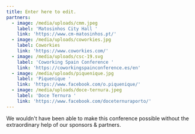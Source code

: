 ```yaml
---
title: Enter here to edit.
partners:
  - image: /media/uploads/cmm.jpeg
    label: 'Matosinhos City Hall '
    link: 'https://www.cm-matosinhos.pt/'
  - image: /media/uploads/coworkies.jpg
    label: Coworkies
    link: 'https://www.coworkies.com/'
  - image: /media/uploads/csc-19.svg
    label: 'Coworking Spain Conference '
    link: 'https://coworkingspainconference.es/en'
  - image: /media/uploads/piquenique.jpg
    label: 'Piquenique '
    link: 'https://www.facebook.com/o.piquenique/'
  - image: /media/uploads/doce-ternura.jpeg
    label: 'Doce Ternura '
    link: 'https://www.facebook.com/doceternuraporto/'
---
```

We wouldn't have been able to make this conference possible without the extraordinary help of our sponsors & partners.
